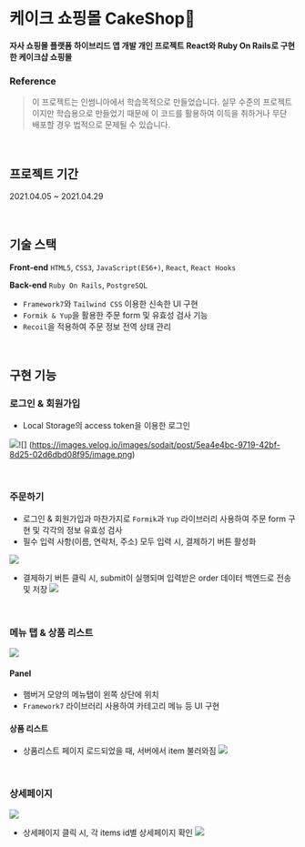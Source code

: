 # 케이크 쇼핑몰 CakeShop🍰

**자사 쇼핑몰 플랫폼 하이브리드 앱 개발 개인 프로젝트**
**React와 Ruby On Rails로 구현한 케이크샵 쇼핑몰**


### Reference

> 이 프로젝트는 인썸니아에서 학습목적으로 만들었습니다. 실무 수준의 프로젝트이지만 학습용으로 만들었기 때문에 이 코드를 활용하여 이득을 취하거나 무단 배포할 경우 법적으로 문제될 수 있습니다.

</br>

## 프로젝트 기간

2021.04.05 ~ 2021.04.29

</br>

## 기술 스택

**Front-end**
`HTML5`, `CSS3`, `JavaScript(ES6+)`, `React`, `React Hooks`

**Back-end**
`Ruby On Rails`, `PostgreSQL`

- `Framework7`와 `Tailwind CSS` 이용한 신속한 UI 구현
- `Formik & Yup`을 활용한 주문 form 및 유효성 검사 기능
- `Recoil`을 적용하여 주문 정보 전역 상태 관리

</br>

## 구현 기능

### 로그인 & 회원가입
- Local Storage의 access token을 이용한 로그인

![](https://images.velog.io/images/sodait/post/cfb80e20-f92b-4f16-90fd-a98b3e7735d6/login.gif)![]
(https://images.velog.io/images/sodait/post/5ea4e4bc-9719-42bf-8d25-02d6dbd08f95/image.png)


</br>

### 주문하기
- 로그인 & 회원가입과 마찬가지로 `Formik`과 `Yup` 라이브러리 사용하여 주문 form 구현 및 각각의 정보 유효성 검사
- 필수 입력 사항(이름, 연락처, 주소) 모두 입력 시, 결제하기 버튼 활성화

![](https://images.velog.io/images/sodait/post/da78fbb0-bea2-4be5-80d7-17a4268aeccc/order_yup.jpg)

- 결제하기 버튼 클릭 시, submit이 실행되며 입력받은 order 데이터 백엔드로 전송 및 저장
![](https://images.velog.io/images/sodait/post/e200abc6-5663-467c-a919-603f4e095ae9/image.png)

</br>

### 메뉴 탭 & 상품 리스트
![](https://images.velog.io/images/sodait/post/c67f7b0f-305b-421d-b03a-d30eef0174d3/product_list.gif)

#### Panel
- 햄버거 모양의 메뉴탭이 왼쪽 상단에 위치
- `Framework7` 라이브러리 사용하여 카테고리 메뉴 등 UI 구현

#### 상품 리스트
- 상품리스트 페이지 로드되었을 때, 서버에서 item 불러와짐
![](https://images.velog.io/images/sodait/post/3cf7e2e9-a3b5-4818-8a45-15dc66789cb1/image.png)

</br>

### 상세페이지

![](https://images.velog.io/images/sodait/post/4a781a4a-1c75-4e34-8673-de665d117b80/product_detail.gif)

- 상세페이지 클릭 시, 각 items id별 상세페이지 확인
![](https://images.velog.io/images/sodait/post/34749367-25a1-4003-b325-f584691c74aa/image.png)







